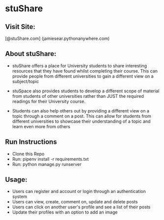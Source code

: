 # stuShare

## Visit Site:
[@stuShare.com] (jamiesear.pythonanywhere.com)

## About stuShare:
- stuShare offers a place for University students to share interesting resources that they have found whilst completing their course. This can provide people from different universities to gain a different view on a subject/topic

- stuSpace also provides students to develop a different scope of material from students of other universities rather than JUST the required readings for their University course.

- Students can also help others out by providing a different view on a topic through a comment on a post. This can allow for students from different universities to showcase their understanding of a topic and learn even more from others

## Run Instructions
- Clone this Repo
- Run: pipenv install -r requirements.txt
- Run: python manage.py runserver

## Usage:
- Users can register and account or login through an authentication system
- Users can view, create, comment on, update and delete posts
- Users can click on another user's profile and see a list of their posts
- Update their profiles with an option to add an image
